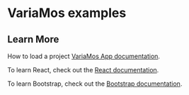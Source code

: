 # VariaMos examples

## Learn More

How to load a project [VariaMos App documentation]().

To learn React, check out the [React documentation](https://reactjs.org/).

To learn Bootstrap, check out the [Bootstrap documentation](https://getbootstrap.com/).
